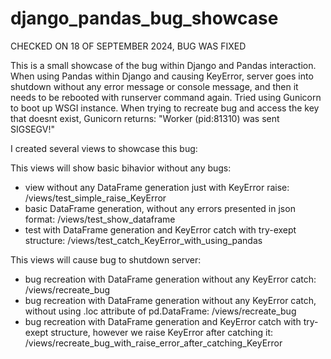 # django_pandas_bug_showcase
CHECKED ON 18 OF SEPTEMBER 2024, BUG WAS FIXED

This is a small showcase of the bug within Django and Pandas interaction.
When using Pandas within Django and causing KeyError, server goes into shutdown without any error message or console message, and then it needs to be rebooted with runserver command again.
Tried using Gunicorn to boot up WSGI instance. When trying to recreate bug and access the key that doesnt exist, Gunicorn returns: "Worker (pid:81310) was sent SIGSEGV!"
  
I created several views to showcase this bug:

This views will show basic bihavior without any bugs:
- view without any DataFrame generation just with KeyError raise: /views/test_simple_raise_KeyError
- basic DataFrame generation, without any errors presented in json format: /views/test_show_dataframe
- test with DataFrame generation and KeyError catch with try-exept structure: /views/test_catch_KeyError_with_using_pandas
  
This views will cause bug to shutdown server:
- bug recreation with DataFrame generation without any KeyError catch: /views/recreate_bug
- bug recreation with DataFrame generation without any KeyError catch, without using .loc attribute of pd.DataFrame: /views/recreate_bug
- bug recreation with DataFrame generation and KeyError catch with try-exept structure, however we raise KeyError after catching it: /views/recreate_bug_with_raise_error_after_catching_KeyError
